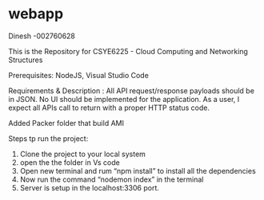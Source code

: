 # webapp
Dinesh -002760628

This is the Repository for CSYE6225 - Cloud Computing and Networking Structures

Prerequisites: NodeJS, Visual Studio Code 

Requirements & Description : All API request/response payloads should be in JSON. No UI should be implemented for the application. As a user, I expect all APIs call to return with a proper HTTP status code.

Added Packer folder that build AMI 

Steps tp run the project:
1. Clone the project to your local system
2. open the the folder in Vs code
3. Open new terminal and rum “npm install” to install all the dependencies
4. Now run the command “nodemon index” in the terminal
5. Server is setup in the localhost:3306 port.

